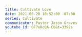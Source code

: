 ```yaml
---
title: Cultivate Love
date: 2021-06-28 10:52:00 -07:00
series: Cultivate
communicator: Pastor Jason Graves
youtube_id: OF7uRcQA-C8&t=3392s
---
```


